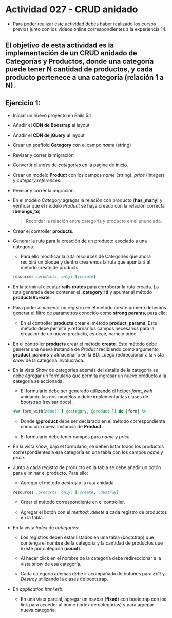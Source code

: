 # Actividad 027 - CRUD anidado

- Para poder realizar este actividad debes haber realizado los cursos previos junto con los videos online correspondientes a la experiencia 14.

## El objetivo de esta actividad es la implementación de un CRUD anidado de Categorías y Productos, donde una categoría puede tener N cantidad de productos, y cada producto pertenece a una categoría (relación 1 a N).

## Ejercicio 1:

- Iniciar un nuevo proyecto en Rails 5.1

- Añadir el **CDN de Boostrap** al layout

- Añadir el **CDN de jQuery** al layout

- Crear un scaffold **Category** con el campo *name* (string)

- Revisar y correr la migración

- Convertir el *index* de *categories* en la página de inicio.

- Crear un modelo **Product** con los campos *name* (string), *price* (integer) y *category:references*.

- Revisar y correr la migración.

- En el modelo *Category* agregar la relación con producto (**has_many**) y verificar que el modelo *Product* se haya creado con la relación correcta (**belongs_to**)

    > Recordar la relación entre categoría y producto en el enunciado.

- Crear el controller **products**.

- Generar la ruta para la creación de un producto asociado a una categoría.

    - Para ello modificar la ruta resources de Categories que ahora recibirá un bloque y dentro crearemos la ruta que apuntará al método create de products.
    
    ~~~ruby
    resources :products, only: [:create]
    ~~~

- En la terminal ejecutar **rails routes** para corroborar la ruta creada. La ruta generada debe contener el **:category_id** y apuntar al método **products#create**.

- Para poder almacenar un registro en el método create primero debemos generar el filtro de parámetros conocido como **strong params**, para ello:

    - En el controller **products** crear el método **product_params**. Este método debe permitir y retornar los campos necesarios para la creación de un nuevo producto, es decir, name y price.

- En el controller **products** crear el método **create**. Este método debe generar una nueva instancia de *Product* recibiendo como argumento **product_params** y almacenarlo en la BD. Luego redireccionar a la vista *show* de la categoría involucrada.

- En la vista *Show* de categories además del detalle de la categoría se debe agregar un formulario que permita ingresar un nuevo producto a la categoría seleccionada.

    - El formulario debe ser generado utilizando el helper *form_with* anidando los dos modelos y debe implementar las clases de bootstrap (revisar docs).

    ~~~ruby
    <%= form_with(model: [ @category, @product ]) do |form| %>
    ~~~

    - Donde **@product** debe ser declarado en el método correspondiente como una nueva instancia de **Product**.

    - El formulario debe tener campos para *name* y *price*.

- En la vista *show*, bajo el formulario, se deben listar todos los productos correspondientes a esa categoría en una tabla con los campos *name* y *price*.

- Junto a cada registro de producto en la tabla se debe añadir un botón para eliminar el producto. Para ello:

    - Agregar el método *destroy* a la ruta anidada.

     ~~~ruby
     resources :products, only: [:create, :destroy]
     ~~~

     - Crear el método correspondiente en el controller.

     - Agregar el botón con el *method: :delete* a cada registro de productos en la tabla.

- En la vista *Index* de *categories*: 
    - Los registros deben estar listados en una tabla (bootstrap) que contenga el nombre de la categoría y la cantidad de productos que existe por categoría (**count**).

    - Al hacer click en el nombre de la categoría debe redireccionar a la vista *show* de esa categoría.

    - Cada categoría ademas debe ir acompañada de botones para *Edit* y *Destroy* utilizando la clases de bootstrap.

- En *application.html.erb*:
	- En una vista parcial, agregar un navbar (**fixed**) con bootstrap con los link para acceder al home (index de categorias) y para agregar nueva categoría.